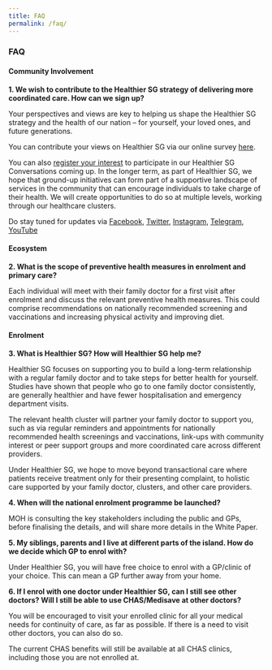 ```yaml
---
title: FAQ
permalink: /faq/
---
```

### **FAQ**

#### **Community Involvement**

**1. We wish to contribute to the Healthier SG strategy of delivering more coordinated care. How can we sign up?**

Your perspectives and views are key to helping us shape the Healthier SG strategy and the health of our nation – for yourself, your loved ones, and future generations. 

You can contribute your views on Healthier SG via our online survey [here](https://form.gov.sg/#!/6254f4af045bce0012fc5a8b). 

You can also [register your interest](https://go.gov.sg/hsginterest) to participate in our Healthier SG Conversations coming up. 
In the longer term, as part of Healthier SG, we hope that ground-up initiatives can form part of a supportive landscape of services in the community that can encourage individuals to take charge of their health. We will create opportunities to do so at multiple levels, working through our healthcare clusters. 

Do stay tuned for updates via [Facebook](https://www.facebook.com/sghealthministry),  [Twitter](https://twitter.com/sporeMOH), [Instagram](https://www.instagram.com/moh_singapore/), [Telegram](https://t.me/MOHsingapore), [YouTube](https://www.youtube.com/user/MOHSingapore)

#### **Ecosystem**
**2. What is the scope of preventive health measures in enrolment and primary care?**

Each individual will meet with their family doctor for a first visit after enrolment and discuss the relevant preventive health measures. This could comprise recommendations on nationally recommended screening and vaccinations and increasing physical activity and improving diet. 

#### **Enrolment**

**3. What is Healthier SG? How will Healthier SG help me?**

Healthier SG focuses on supporting you to build a long-term relationship with a regular family doctor  and to take steps for better health for yourself.  Studies have shown that people who go to one family doctor consistently, are generally healthier and have fewer hospitalisation and emergency department visits.

The relevant health cluster will partner your family doctor to support you, such as via regular reminders and appointments for nationally recommended health screenings and vaccinations, link-ups with community interest or peer support groups and more coordinated care across different providers. 

Under Healthier SG, we hope to move beyond transactional care where patients receive treatment only for their presenting complaint, to holistic care supported by your family doctor, clusters, and other care providers.

**4. When will the national enrolment programme be launched?**

MOH is consulting the key stakeholders including the public and GPs, before finalising the details, and will share more details in the White Paper. 

**5. My siblings, parents and I live at different parts of the island. How do we decide which GP to enrol with?**

Under Healthier SG, you will have free choice to enrol with a GP/clinic of your choice. This can mean a GP further away from your home. 

**6.  If I enrol with one doctor under Healthier SG, can I still see other doctors? Will I still be able to use CHAS/Medisave at other doctors?**

You will be encouraged to visit your enrolled clinic for all your medical needs for continuity of care, as far as possible. If there is a need to visit other doctors, you can also do so. 

The current CHAS benefits will still be available at all CHAS clinics, including those you are not enrolled at.